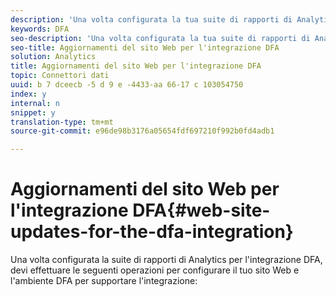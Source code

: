 ```yaml
---
description: 'Una volta configurata la tua suite di rapporti di Analytics per l''integrazione DFA, devi effettuare le seguenti operazioni per configurare il tuo sito Web e l''ambiente DFA per supportare l''integrazione '
keywords: DFA
seo-description: 'Una volta configurata la tua suite di rapporti di Analytics per l''integrazione DFA, devi effettuare le seguenti operazioni per configurare il tuo sito Web e l''ambiente DFA per supportare l''integrazione '
seo-title: Aggiornamenti del sito Web per l'integrazione DFA
solution: Analytics
title: Aggiornamenti del sito Web per l'integrazione DFA
topic: Connettori dati
uuid: b 7 dceecb -5 d 9 e -4433-aa 66-17 c 103054750
index: y
internal: n
snippet: y
translation-type: tm+mt
source-git-commit: e96de98b3176a05654fdf697210f992b0fd4adb1

---
```



# Aggiornamenti del sito Web per l'integrazione DFA{#web-site-updates-for-the-dfa-integration}

Una volta configurata la suite di rapporti di Analytics per l'integrazione DFA, devi effettuare le seguenti operazioni per configurare il tuo sito Web e l'ambiente DFA per supportare l'integrazione:

